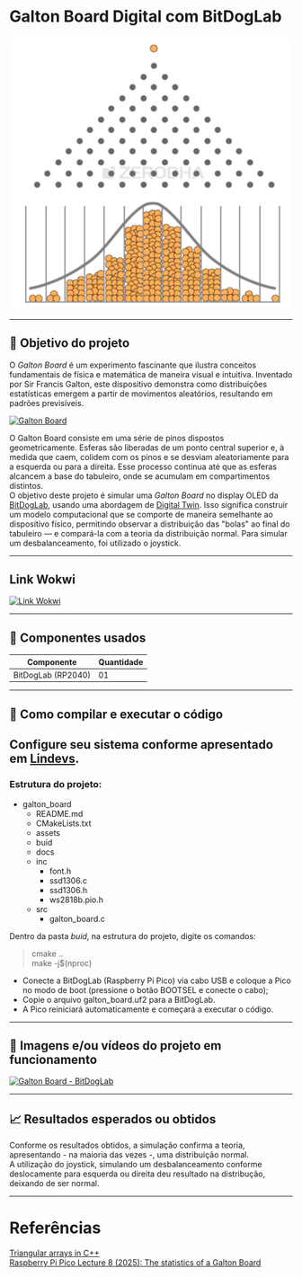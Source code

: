 # Galton Board Digital com BitDogLab
[![Galton Board](assets/gb.png)](https://zerodha.com/varsity/chapter/volatility-normal-distribution/)

---
## :dart: Objetivo do projeto
O *Galton Board* é um experimento fascinante que ilustra conceitos fundamentais de física e matemática de maneira visual e intuitiva. Inventado por Sir Francis Galton, este dispositivo demonstra como distribuições estatísticas emergem a partir de movimentos aleatórios, resultando em padrões previsíveis.    

[![Galton Board](https://img.youtube.com/vi/VlX2TW8eBO0/hqdefault.jpg)](https://youtu.be/VlX2TW8eBO0 "Galton Board") 

O Galton Board consiste em uma série de pinos dispostos geometricamente. Esferas são liberadas de um ponto central superior e, à medida que caem, colidem com os pinos e se desviam  aleatoriamente para a esquerda ou para a direita. Esse processo continua até que as esferas alcancem a base do tabuleiro, onde se acumulam em compartimentos distintos.    
O objetivo deste projeto é simular uma *Galton Board* no display OLED da [BitDogLab](https://www.fee.unicamp.br/bitdoglab-a-revolucao-no-ensino-de-eletronica-programacao-e-iot/), usando uma  abordagem de [Digital Twin](https://www.youtube.com/watch?v=2hnoGo27uf8). Isso significa construir um modelo computacional que se comporte de maneira semelhante ao dispositivo físico, permitindo observar a distribuição das "bolas" ao final do tabuleiro — e compará-la com a teoria da distribuição normal. Para simular um desbalanceamento, foi utilizado o joystick.     

---
## Link Wokwi
[![Link Wokwi](EmbarcaTech-2025/lab01_galton_board-vsvasconcelos/assets/normal.png)](https://wokwi.com/projects/430160171556376577)

---
## :wrench: Componentes usados 
| Componente            | Quantidade    |
|-----------------------|---------------|
| BitDogLab (RP2040)    | 01            |
---

## :floppy_disk: Como compilar e executar o código   
Configure seu sistema conforme apresentado em [Lindevs](https://lindevs.com/set-up-raspberry-pi-pico-sdk-on-ubuntu).  
---
### Estrutura do projeto:    
- galton_board
    - README.md   
    - CMakeLists.txt  
    - assets       
    - buid   
    - docs   
    - inc    
        - font.h      
        - ssd1306.c     
        - ssd1306.h     
        - ws2818b.pio.h     
    - src   
        - galton_board.c   

Dentro da pasta *buid*, na estrutura do projeto, digite os comandos:   
> cmake ..   
> make -j$(nproc)    

- Conecte a BitDogLab (Raspberry Pi Pico) via cabo USB e coloque a Pico no modo de boot (pressione o botão BOOTSEL e conecte o cabo);   
- Copie o arquivo galton_board.uf2 para a BitDogLab.   
- A Pico reiniciará automaticamente e começará a executar o código.   
---
## :movie_camera: Imagens e/ou vídeos do projeto em funcionamento

[![Galton Board - BitDogLab](https://img.youtube.com/vi/MvGHO41h85w/hqdefault.jpg)](https://youtu.be/MvGHO41h85w "Galton Board") 

---
## :chart_with_upwards_trend: Resultados esperados ou obtidos     

Conforme os resultados obtidos, a simulação confirma a teoria, apresentando - na maioria das vezes -, uma distribuição normal.  
A utilização do joystick, simulando um desbalanceamento conforme deslocamente para esquerda ou direita deu resultado na distribução, deixando de ser normal.

---

# Referências
[Triangular arrays in C++](https://learningdaily.dev/triangular-array-in-c-6cd9e23a4715)  
[Raspberry Pi Pico Lecture 8 (2025): The statistics of a Galton Board](https://youtu.be/WMtEcMYWMq8?si=RMvh16KLScaHHHNR)

